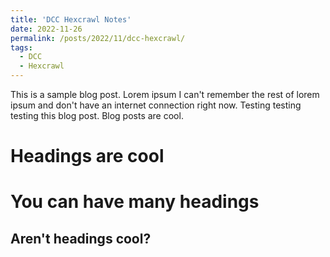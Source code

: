 ```yaml
---
title: 'DCC Hexcrawl Notes'
date: 2022-11-26
permalink: /posts/2022/11/dcc-hexcrawl/
tags:
  - DCC
  - Hexcrawl
---
```


This is a sample blog post. Lorem ipsum I can't remember the rest of lorem ipsum and don't have an internet connection right now. Testing testing testing this blog post. Blog posts are cool.

Headings are cool
======

You can have many headings
======

Aren't headings cool?
------